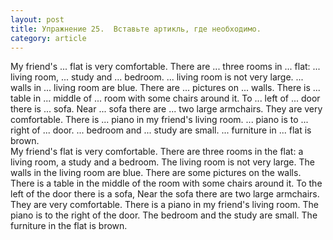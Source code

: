 ```yaml
---
layout: post
title: Упражнение 25.  Вставьте артикль, где необходимо.
category: article
---
```

<section class="question">
My friend's ... flat is very comfortable. There are ... three rooms in ... flat: ... living room, ... study and ... bedroom. ... living room is not very large. ... walls in ... living room are blue. There are ... pictures on ... walls. There is ... table in ... middle of ... room with some chairs around it. To ... left of ... door there is ... sofa. Near ... sofa there are ... two large armchairs. They are very comfortable. There is ... piano in my friend's living room. ... piano is to ... right of ... door. ... bedroom and ... study are small. ... furniture in ... flat is brown.
</section>

<section class="answer">
My friend's flat is very comfortable. There are three rooms in the flat: a living room, a study and a bedroom. The living room is not very large. The walls in the living room are blue. There are some pictures on the walls. There is a table in the middle of the room with some chairs around it. To the left of the door there is a sofa, Near the sofa there are two large armchairs. They are very comfortable. There is a piano in my friend's living room. The piano is to the right of the door. The bedroom and the study are small. The furniture in the flat is brown.
</section>